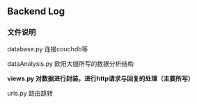 ## Backend Log

### 文件说明

database.py 连接couchdb等

dataAnalysis.py 欧阳大姐所写的数据分析结构

**views.py 对数据进行封装，进行http请求与回复的处理（主要所写）**

urls.py 路由跳转